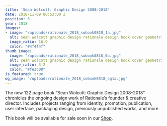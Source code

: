 ```yaml
---
title: 'Sean Wolcott: Graphic Design 2008–2018'
date: 2018-11-09 00:53:00 Z
position: 6
year: 2018
images:
- image: "/uploads/rationale_2018_swbook0818_1a.jpg"
  alt: sean wolcott graphic design rationale design book cover geometric diamond stripe
  image_ratio: 16-9
  color: "#4f4f4f"
thumb_image:
  image: "/uploads/rationale_2018_swbook0818_0a.jpg"
  alt: sean wolcott graphic design rationale design book cover geometric diamond stripe
  image_ratio: 3-2
  color: "#fe3c00"
is_featured: true
og_image: "/uploads/rationale_2018_swbook0818_og1a.jpg"
---
```


The new 122 page book “Sean Wolcott: Graphic Design 2008–2018” chronicles the ongoing design work of Rationale’s founder & creative director. Includes projects ranging from identity, promotion, publication, user interface, packaging design, previously unpublished works, and more.

This book will be available for sale soon in our [Shop](https://rationale-design.com/shop/sean-wolcott-graphic-design/).